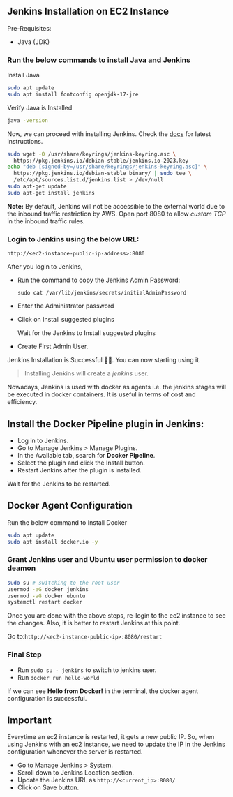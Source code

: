 ## Jenkins Installation on EC2 Instance
Pre-Requisites:
 - Java (JDK)

### Run the below commands to install Java and Jenkins

Install Java

```bash
sudo apt update
sudo apt install fontconfig openjdk-17-jre
```

Verify Java is Installed

```bash
java -version
```

Now, we can proceed with installing Jenkins. Check the [docs](https://www.jenkins.io/doc/book/installing/linux/#debianubuntu) for latest instructions.

```bash
sudo wget -O /usr/share/keyrings/jenkins-keyring.asc \
  https://pkg.jenkins.io/debian-stable/jenkins.io-2023.key
echo "deb [signed-by=/usr/share/keyrings/jenkins-keyring.asc]" \
  https://pkg.jenkins.io/debian-stable binary/ | sudo tee \
  /etc/apt/sources.list.d/jenkins.list > /dev/null
sudo apt-get update
sudo apt-get install jenkins

```

**Note:** By default, Jenkins will not be accessible to the external world due to the inbound traffic restriction by AWS. Open port 8080 to allow  *custom TCP* in the inbound traffic rules.


### Login to Jenkins using the below URL:

```
http://<ec2-instance-public-ip-address>:8080
```

After you login to Jenkins, 
- Run the command to copy the Jenkins Admin Password:
  ```
  sudo cat /var/lib/jenkins/secrets/initialAdminPassword
  ```
- Enter the Administrator password

- Click on Install suggested plugins

  Wait for the Jenkins to Install suggested plugins

- Create First Admin User.

Jenkins Installation is Successful 🎉🥳. You can now starting using it. 

> Installing Jenkins will create a *jenkins* user.

Nowadays, Jenkins is used with docker as agents i.e. the jenkins stages will be executed in docker containers. It is useful in terms of cost and efficiency.

## Install the Docker Pipeline plugin in Jenkins:

   - Log in to Jenkins.
   - Go to Manage Jenkins > Manage Plugins.
   - In the Available tab, search for **Docker Pipeline**.
   - Select the plugin and click the Install button.
   - Restart Jenkins after the plugin is installed.
   

Wait for the Jenkins to be restarted.


## Docker Agent Configuration

Run the below command to Install Docker

```bash
sudo apt update
sudo apt install docker.io -y
```


### Grant Jenkins user and Ubuntu user permission to docker deamon

```bash
sudo su # switching to the root user
usermod -aG docker jenkins
usermod -aG docker ubuntu
systemctl restart docker
```

Once you are done with the above steps, re-login to the ec2 instance to see the changes. Also, it is better to restart Jenkins at this point.

Go to:`http://<ec2-instance-public-ip>:8080/restart`

### Final Step
- Run `sudo su - jenkins` to switch to jenkins user.
- Run `docker run hello-world` 

If we can see **Hello from Docker!** in the terminal, the docker agent configuration is successful.  

## Important
Everytime an ec2 instance is restarted, it gets a new public IP. So, when using Jenkins with an ec2 instance, we need to update the IP in the Jenkins configuration whenever the server is restarted.

- Go to Manage Jenkins > System.
- Scroll down to Jenkins Location section.
- Update the Jenkins URL as `http://<current_ip>:8080/`
- Click on Save button.


